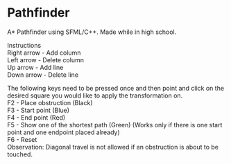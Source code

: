 # Pathfinder
A* Pathfinder using SFML/C++. Made while in high school.

Instructions  
Right arrow - Add column  
Left arrow - Delete column  
Up arrow - Add line  
Down arrow - Delete line  

The following keys need to be pressed once and then point and click on the desired square you would like to apply the transformation on.  
F2 - Place obstruction (Black)  
F3 - Start point (Blue)  
F4 - End point (Red)  
F5 - Show one of the shortest path (Green) (Works only if there is one start point and one endpoint placed already)  
F6 - Reset  
Observation: Diagonal travel is not allowed if an obstruction is about to be touched.  
